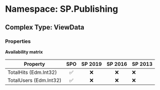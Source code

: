 # Namespace: SP.Publishing

## Complex Type: ViewData

### Properties

**Availability matrix**

Property | SPO | SP 2019 | SP 2016 | SP 2013
----------|:---:|:-------:|:-------:|:-------
TotalHits (Edm.Int32) | ✅ | ❌ | ❌ | ❌
TotalUsers (Edm.Int32) | ✅ | ❌ | ❌ | ❌
